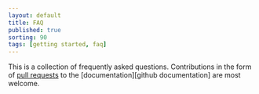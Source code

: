 ```yaml
---
layout: default
title: FAQ
published: true
sorting: 90
tags: [getting started, faq]
---
```


This is a collection of frequently asked questions. Contributions in the form of
[pull requests](https://help.github.com/articles/using-pull-requests/) to the
[documentation][github documentation] are most welcome.
